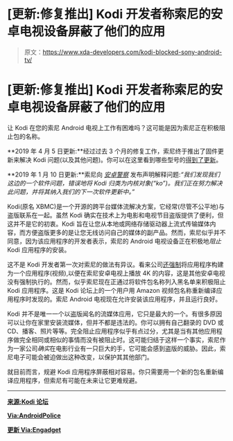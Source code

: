 # [更新:修复推出] Kodi 开发者称索尼的安卓电视设备屏蔽了他们的应用

> 原文：<https://www.xda-developers.com/kodi-blocked-sony-android-tv/>

# [更新:修复推出] Kodi 开发者称索尼的安卓电视设备屏蔽了他们的应用

让 Kodi 在您的索尼 Android 电视上工作有困难吗？这可能是因为索尼正在积极阻止包的名称。

**2019 年 4 月 5 日更新:**经过过去 3 个月的修复工作，索尼终于推出了固件更新来解决 Kodi 问题(以及其他问题)。你可以在这里看到哪些型号的[得到了更新](https://www.sony.com/electronics/support/oled-tvs-android-a9f_af9-series/xbr-65a9f/downloads/00015905)。

**2019 年 1 月 10 日更新:**索尼向 [*安卓警察*](https://www.androidpolice.com/2019/01/10/whoops-sony-blocking-kodi-on-its-android-tvs-was-an-accident/) 发布声明解释问题:*“我们发现我们这边的一个软件问题，错误地将 Kodi 归类为内核对象(“ko”)。我们正在努力解决此问题，并将其纳入我们的下一次软件更新中。”*

Kodi(原名 XBMC)是一个开源的跨平台媒体流解决方案，它经常(尽管不公平地)与盗版联系在一起。虽然 Kodi 确实在技术上为电影和电视节目盗版提供了便利，但这并不是它的初衷。Kodi 旨在让您从本地或网络存储驱动器上流式传输媒体内容，而方便盗版更多的是让您无线访问自己的媒体的副产品。然而，索尼似乎并不同意，因为该应用程序的开发者表示，索尼的 Android 电视设备正在积极地*阻止*Kodi 应用程序的安装。

这不是 Kodi 开发者第一次对索尼的做法有异议。看来公司[还强制](https://forum.kodi.tv/showthread.php?tid=335556)将应用程序构建为一个应用程序(视频),以便在索尼安卓电视上播放 4K 的内容，这是其他安卓电视没有强制执行的。然而，似乎索尼现在正通过将软件包名称列入黑名单来积极阻止 Kodi 应用程序。这是 Kodi 论坛上的一个用户用 Amazon 视频包名称重新编译应用程序时发现的。索尼 Android 电视现在允许安装该应用程序，并且运行良好。

Kodi 并不是唯一一个以盗版闻名的流媒体应用，它只是最大的一个。有很多原因可以让你在家里安装流媒体，但并不都是违法的。你可以拥有自己翻录的 DVD 或 CD、播客、照片等等。完全阻止应用程序似乎有点过分，尤其是当有其他应用程序做完全相同或相似的事情而没有被阻止时。这可能归结于这样一个事实，索尼作为一家公司*确实*在电影行业有一只巨大的手，它可能会感到盗版的威胁。因此，索尼电子可能会被迫做出这种改变，以保护其其他部门。

就目前而言，规避 Kodi 应用程序屏蔽相对容易。你只需要用一个新的包名重新编译应用程序，但索尼有可能在未来让它更难规避。

* * *

[**来源:Kodi 论坛**](https://forum.kodi.tv/showthread.php?tid=336272)

[**Via:AndroidPolice**](https://www.androidpolice.com/2019/01/06/sony-appears-to-be-blocking-kodi-on-its-recent-android-tvs/)

[**更新 Via:Engadget**](https://www.engadget.com/2019/03/13/sony-fixes-kodi-android-tv-issue/)